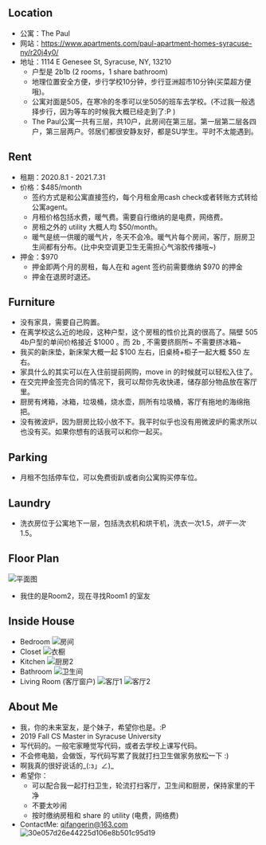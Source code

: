 ## **Location**
* 公寓：The Paul
* 网站：https://www.apartments.com/paul-apartment-homes-syracuse-ny/r20j4y0/
* 地址：1114 E Genesee St, Syracuse, NY, 13210
  * 户型是 2b1b (2 rooms，1 share bathroom)
  * 地理位置安全方便，步行学校10分钟，步行亚洲超市10分钟(买菜超方便哦)。
  * 公寓对面是505，在寒冷的冬季可以坐505的班车去学校。(不过我一般选择步行，因为等车的时候我大概已经走到了:P )
  * The Paul公寓一共有三层，共10户，此房间在第三层。第一层第二层各四户，第三层两户。邻居们都很安静友好，都是SU学生。平时不太能遇到。


## **Rent**
* 租期：2020.8.1 - 2021.7.31
* 价格：$485/month
  * 签约方式是和公寓直接签约，每个月租金用cash check或者转账方式转给公寓agent。
  * 月租价格包括水费，暖气费。需要自行缴纳的是电费，网络费。
  * 房租之外的 utility 大概人均 $50/month。
  * 暖气是统一供暖的暖气片，冬天不会冷。暖气片每个房间，客厅，厨房卫生间都有分布。(比中央空调更卫生无需担心气溶胶传播哦~)
* 押金：$970
  * 押金即两个月的房租，每人在和 agent 签约前需要缴纳 $970 的押金
  * 押金在退房时退还。


## **Furniture**
* 没有家具，需要自己购置。
* 在离学校这么近的地段，这种户型，这个房租的性价比真的很高了。隔壁 505 4b户型的单间价格接近 $1000 。而 2b , 不需要挤厕所~ 不需要挤冰箱~
* 我买的新床垫，新床架大概一起 $100 左右，旧桌椅+柜子一起大概 $50 左右。
* 家具什么的其实可以在入住前提前网购，move in 的时候就可以轻松入住了。
* 在交完押金签完合同的情况下，我可以帮你先收快递，储存部分物品放在客厅里。
* 厨房有烤箱，冰箱，垃圾桶，烧水壶，厕所有垃圾桶，客厅有拖地的海绵拖把。
* 没有微波炉，因为厨房比较小放不下。我平时似乎也没有用微波炉的需求所以也没有买。如果你想有的话我可以和你一起买。


## **Parking**
* 月租不包括停车位，可以免费街趴或者向公寓购买停车位。


## **Laundry**
* 洗衣房位于公寓地下一层，包括洗衣机和烘干机，洗衣一次$1.5，烘干一次$1.5。


## **Floor Plan**
![平面图](https://user-images.githubusercontent.com/38336855/76914153-b2f16d00-688f-11ea-86db-c719885768a2.jpg)
* 我住的是Room2，现在寻找Room1 的室友

## **Inside House**
* Bedroom
![房间](https://user-images.githubusercontent.com/38336855/76910179-b2eb7000-6883-11ea-90de-dd300bb11fcd.jpg)
* Closet
![衣橱](https://user-images.githubusercontent.com/38336855/76907742-6309aa80-687d-11ea-9105-a99645082196.jpg)
* Kitchen
![厨房2](https://user-images.githubusercontent.com/38336855/76910292-02ca3700-6884-11ea-8b4a-f433528a18a9.jpg)
* Bathroom
![卫生间](https://user-images.githubusercontent.com/38336855/76910159-a23afa00-6883-11ea-9b7c-db1daca41e20.jpg)
* Living Room (客厅窗户)
![客厅1](https://user-images.githubusercontent.com/38336855/76910212-cbf42100-6883-11ea-98cd-4af3131b0123.jpg)
![客厅2](https://user-images.githubusercontent.com/38336855/76910215-ce567b00-6883-11ea-91a2-8191ab01015e.jpg)


## **About Me**
* 我，你的未来室友，是个妹子，希望你也是。:P
* 2019 Fall CS Master in Syracuse University
* 写代码的。一般宅家睡觉写代码，或者去学校上课写代码。
* 不会修电脑，会做饭，写代码写累了我就打扫卫生做家务放松一下 :)
* 啊我真的很好说话的_(:з」∠)_
* 希望你：
  * 可以配合我一起打扫卫生，轮流打扫客厅，卫生间和厨房，保持家里的干净
  * 不要太吵闹
  * 按时缴纳房租和 share 的 utility (电费，网络费)
* ContactMe: qifangerin@163.com
 ![30e057d26e44225d106e8b501c95d19](https://user-images.githubusercontent.com/38336855/76911170-8127d880-6886-11ea-8e11-beb5bfb2581c.jpg)

